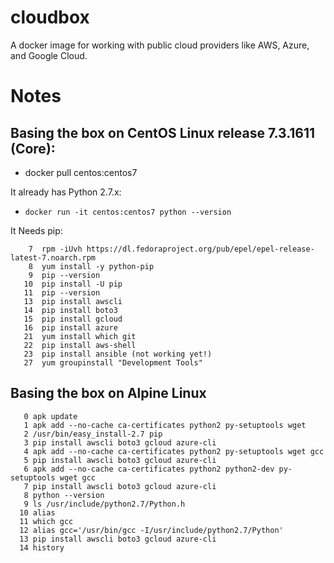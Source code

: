 # cloudbox
A docker image for working with public cloud providers like AWS, Azure, and Google Cloud.

# Notes
## Basing the box on CentOS Linux release 7.3.1611 (Core):
- docker pull centos:centos7

It already has Python 2.7.x:
- `docker run -it centos:centos7 python --version`

It Needs pip:
```
    7  rpm -iUvh https://dl.fedoraproject.org/pub/epel/epel-release-latest-7.noarch.rpm
    8  yum install -y python-pip
    9  pip --version
   10  pip install -U pip
   11  pip --version
   13  pip install awscli
   14  pip install boto3
   15  pip install gcloud
   16  pip install azure
   21  yum install which git
   22  pip install aws-shell
   23  pip install ansible (not working yet!)
   27  yum groupinstall "Development Tools"
```

## Basing the box on Alpine Linux
```
   0 apk update
   1 apk add --no-cache ca-certificates python2 py-setuptools wget
   2 /usr/bin/easy_install-2.7 pip
   3 pip install awscli boto3 gcloud azure-cli
   4 apk add --no-cache ca-certificates python2 py-setuptools wget gcc
   5 pip install awscli boto3 gcloud azure-cli
   6 apk add --no-cache ca-certificates python2 python2-dev py-setuptools wget gcc
   7 pip install awscli boto3 gcloud azure-cli
   8 python --version
   9 ls /usr/include/python2.7/Python.h
  10 alias
  11 which gcc
  12 alias gcc='/usr/bin/gcc -I/usr/include/python2.7/Python'
  13 pip install awscli boto3 gcloud azure-cli
  14 history
```
